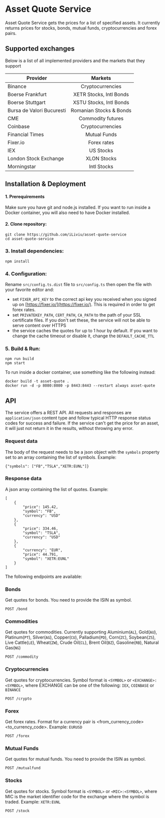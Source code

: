 # Asset Quote Service
Asset Quote Service gets the prices for a list of specified assets. It currently returns prices for stocks, bonds, mutual funds, cryptocurrencies and forex pairs.


## Supported exchanges
Below is a list of all implemented providers and the markets that they support

| Provider                  | Markets                 |
|---------------------------|:-----------------------:|
| Binance                   | Cryptocurrencies        |
| Boerse Frankfurt          | XETR Stocks, Intl Bonds |
| Boerse Stuttgart          | XSTU Stocks, Intl Bonds |
| Bursa de Valori Bucuresti | Romanian Stocks & Bonds |
| CME                       | Commodity futures       |
| Coinbase                  | Cryptocurrencies        |
| Financial Times           | Mutual Funds            |
| Fixer.io                  | Forex rates             |
| IEX                       | US Stocks               |
| London Stock Exchange     | XLON Stocks             |
| Morningstar               | Intl Stocks             |


## Installation & Deployment

#### 1. Prerequirements
Make sure you have git and node.js installed. If you want to run inside a Docker container, you will also need to have Docker installed.

#### 2. Clone repository:
```
git clone https://github.com/iLiviu/asset-quote-service
cd asset-quote-service
```

### 3. Install dependencies:
```
npm install
```

### 4. Configuration:
Rename `src/config.ts.dist` file to `src/config.ts` then open the file with your favorite editor and:
* set `FIXER_API_KEY` to the correct api key you received when you signed up on [https://fixer.io/](https://fixer.io/). This is required in order to get forex rates.
* set `PRIVATEKEY_PATH`, `CERT_PATH`, `CA_PATH` to the path of your SSL certificate files. If you don't set these, the service will not be able to serve content over HTTPS
* the service caches the quotes for up to 1 hour by default. If you want to change the cache timeout or disable it, change the `DEFAULT_CACHE_TTL`

### 5. Build & Run:

```
npm run build
npm start
```


To run inside a docker container, use something like the following instead:
```
docker build -t asset-quote .
docker run -d -p 8080:8080 -p 8443:8443 --restart always asset-quote
```

## API
The service offers a REST API.  All requests and responses are `application/json` content type and follow typical HTTP response status codes for success and failure. If the service can't get the price for an asset, it will just not return it in the results, without throwing any error.

### Request data
The body of the request needs to be a json object with the `symbols` property set to an array containing the list of symbols. Example:
```
{"symbols": ["FB","TSLA","XETR:EUNL"]}
```

### Response data
A json array containing the list of quotes.
Example:
```
[
    {
        "price": 145.42,
        "symbol": "FB",
        "currency": "USD"
    },
    {
        "price": 334.46,
        "symbol": "TSLA",
        "currency": "USD"
    },
    {
        "currency": "EUR",
        "price": 44.791,
        "symbol": "XETR:EUNL"
    }
]
```

The following endpoints are available:


### Bonds
Get quotes for bonds. You need to provide the ISIN as symbol.
```
POST /bond
``` 

### Commodities
Get quotes for commodities. Currently supporting Aluminium(`AL`), Gold(`AU`), Platinum(`PT`), Silver(`AG`), Copper(`CU`), Palladium(`PD`), Corn(`ZC`), Soybean(`ZS`), Live Cattle(`LE`), Wheat(`ZW`), Crude Oil(`CL`), Brent Oil(`BZ`), Gasoline(`RB`), Natural Gas(`NG`)
```
POST /commodity
``` 

### Cryptocurrencies
Get quotes for cryptocurrencies. Symbol format is `<SYMBOL>` or `<EXCHANGE>:<SYMBOL>`, where EXCHANGE can be one of the following: `IEX`, `COINBASE` or `BINANCE`
```
POST /crypto
```

### Forex
Get forex rates. Format for a currency pair is <from_currency_code><to_currency_code>. Example: `EURUSD`
```
POST /forex
```

### Mutual Funds
Get quotes for mutual funds. You need to provide the ISIN as symbol.
```
POST /mutualfund
``` 

### Stocks
Get quotes for stocks. Symbol format is `<SYMBOL>` or `<MIC>:<SYMBOL>`, where MIC is the market identifier code for the exchange where the symbol is traded. Example: `XETR:EUNL`
```
POST /stock
```